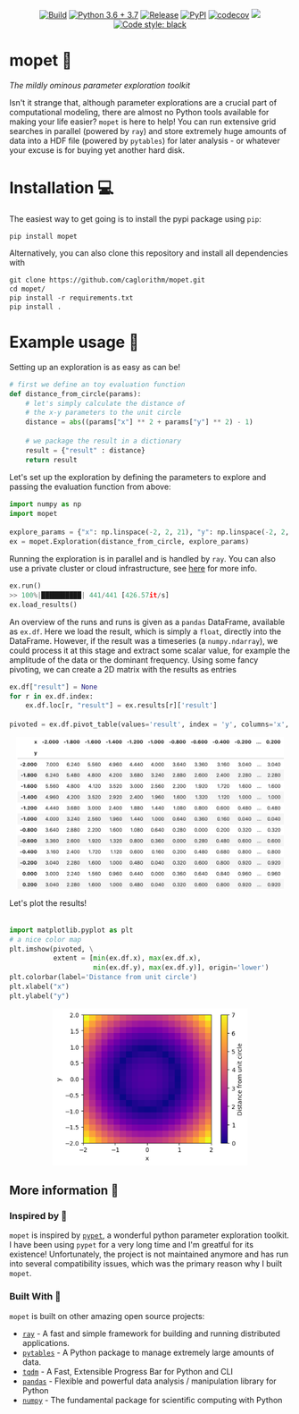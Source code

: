 <p align="center">
  <a href="https://travis-ci.org/neurolib-dev/neurolib">
  	<img alt="Build" src="https://travis-ci.org/caglorithm/mopet.svg?branch=master"></a>
  
  <a href="https://www.python.org/downloads/release">
  	<img alt="Python 3.6 + 3.7" src="https://img.shields.io/badge/python-3.6 + 3.7-blue.svg"></a>
    
  <a href="https://github.com/caglorithm/mopet/releases">
  	<img alt="Release" src="https://img.shields.io/github/v/release/caglorithm/mopet"></a>
  
  <a href="https://pypi.org/project/mopet/">
  	<img alt="PyPI" src="https://img.shields.io/pypi/v/mopet"></a>
  
  <a href="https://codecov.io/gh/caglorithm/mopet">
  	<img alt="codecov" src="https://codecov.io/gh/caglorithm/mopet/branch/master/graph/badge.svg"></a>
  
  <a href="https://pepy.tech/project/mopet">
  	<img src="https://pepy.tech/badge/mopet"></a>
  
  <a href="https://github.com/psf/black">
  	<img alt="Code style: black" src="https://img.shields.io/badge/code%20style-black-000000.svg"></a>
  
</p>


# mopet 🛵
*The mildly ominous parameter exploration toolkit*

Isn't it strange that, although parameter explorations are a crucial part of computational modeling, there are almost no Python tools available for making your life easier? 
`mopet` is here to help! You can run extensive grid searches in parallel (powered by `ray`) and store extremely huge amounts of data into a HDF file (powered by `pytables`) for later analysis - or whatever your excuse is for buying yet another hard disk. 

# Installation 💻
The easiest way to get going is to install the pypi package using `pip`:

```
pip install mopet
```
Alternatively, you can also clone this repository and install all dependencies with

```
git clone https://github.com/caglorithm/mopet.git
cd mopet/
pip install -r requirements.txt
pip install .
```

# Example usage 🐝
Setting up an exploration is as easy as can be!

```python
# first we define an toy evaluation function
def distance_from_circle(params):
	# let's simply calculate the distance of 
	# the x-y parameters to the unit circle
    distance = abs((params["x"] ** 2 + params["y"] ** 2) - 1)
    
    # we package the result in a dictionary
    result = {"result" : distance}
    return result

``` 

Let's set up the exploration by defining the parameters to explore and passing the evaluation function from above:

```python
import numpy as np
import mopet

explore_params = {"x": np.linspace(-2, 2, 21), "y": np.linspace(-2, 2, 21)}
ex = mopet.Exploration(distance_from_circle, explore_params)
```

Running the exploration is in parallel and is handled by `ray`. You can also use a private cluster or cloud infrastructure, see [here](https://ray.readthedocs.io/en/latest/autoscaling.html) for more info.

```python
ex.run()
>> 100%|██████████| 441/441 [426.57it/s]
ex.load_results()
```

An overview of the runs and runs is given as a `pandas` DataFrame, available as `ex.df`. Here we load the result, which is simply a `float`, directly into the DataFrame. However, if the result was a timeseries (a `numpy.ndarray`), we could process it at this stage and extract some scalar value, for example the amplitude of the data or the dominant frequency. Using some fancy pivoting, we can create a 2D matrix with the results as entries


```python
ex.df["result"] = None
for r in ex.df.index:
    ex.df.loc[r, "result"] = ex.results[r]['result']
    
pivoted = ex.df.pivot_table(values='result', index = 'y', columns='x', aggfunc='first')
```
<p align="center">
  <img src="https://github.com/caglorithm/mopet/raw/master/resources/pandas_pivot_table.png", width="480">
</p>

Let's plot the results!

```python

import matplotlib.pyplot as plt
# a nice color map
plt.imshow(pivoted, \
           extent = [min(ex.df.x), max(ex.df.x),
                     min(ex.df.y), max(ex.df.y)], origin='lower')
plt.colorbar(label='Distance from unit circle')
plt.xlabel("x")
plt.ylabel("y")
```

<p align="center">
  <img src="https://github.com/caglorithm/mopet/raw/master/resources/unit_circle.png", width="350">
</p>

## More information 📓

### Inspired by 🤔

`mopet` is inspired by [`pypet`](https://github.com/SmokinCaterpillar/pypet), a wonderful python parameter exploration toolkit. I have been using `pypet` for a very long time and I'm greatful for its existence! Unfortunately, the project is not maintained anymore and has run into several compatibility issues, which was the primary reason why I built `mopet`. 

### Built With 💞

`mopet` is built on other amazing open source projects:

* [`ray`](https://github.com/ray-project/ray) - A fast and simple framework for building and running distributed applications.
* [`pytables`](https://github.com/PyTables/PyTables) - A Python package to manage extremely large amounts of data.
* [`tqdm`](https://github.com/tqdm/tqdm) - A Fast, Extensible Progress Bar for Python and CLI
* [`pandas`](https://github.com/pandas-dev/pandas) - Flexible and powerful data analysis / manipulation library for Python
* [`numpy`](https://github.com/numpy/numpy) - The fundamental package for scientific computing with Python
